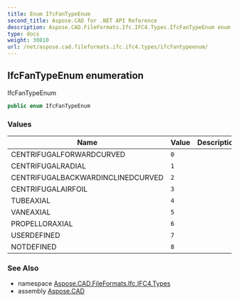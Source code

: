 ```yaml
---
title: Enum IfcFanTypeEnum
second_title: Aspose.CAD for .NET API Reference
description: Aspose.CAD.FileFormats.Ifc.IFC4.Types.IfcFanTypeEnum enum. IfcFanTypeEnum
type: docs
weight: 30810
url: /net/aspose.cad.fileformats.ifc.ifc4.types/ifcfantypeenum/
---
```

## IfcFanTypeEnum enumeration

IfcFanTypeEnum

```csharp
public enum IfcFanTypeEnum
```

### Values

| Name | Value | Description |
| --- | --- | --- |
| CENTRIFUGALFORWARDCURVED | `0` |  |
| CENTRIFUGALRADIAL | `1` |  |
| CENTRIFUGALBACKWARDINCLINEDCURVED | `2` |  |
| CENTRIFUGALAIRFOIL | `3` |  |
| TUBEAXIAL | `4` |  |
| VANEAXIAL | `5` |  |
| PROPELLORAXIAL | `6` |  |
| USERDEFINED | `7` |  |
| NOTDEFINED | `8` |  |

### See Also

* namespace [Aspose.CAD.FileFormats.Ifc.IFC4.Types](../../aspose.cad.fileformats.ifc.ifc4.types/)
* assembly [Aspose.CAD](../../)



